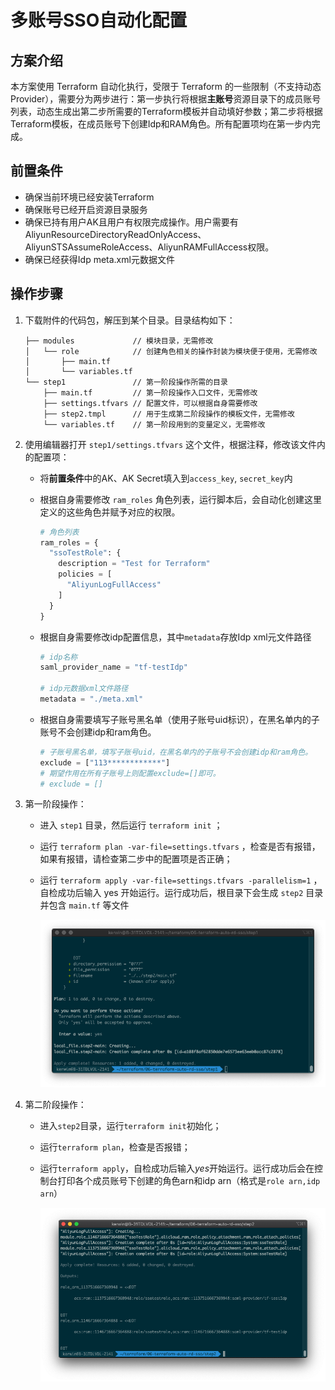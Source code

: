 # 多账号SSO自动化配置

## 方案介绍

本方案使用 Terraform 自动化执行，受限于 Terraform 的一些限制（不支持动态 Provider），需要分为两步进行：第一步执行将根据**主账号**资源目录下的成员账号列表，动态生成出第二步所需要的Terraform模板并自动填好参数；第二步将根据Terraform模板，在成员账号下创建Idp和RAM角色。所有配置项均在第一步内完成。

## 前置条件

- 确保当前环境已经安装Terraform
- 确保账号已经开启资源目录服务
- 确保已持有用户AK且用户有权限完成操作。用户需要有AliyunResourceDirectoryReadOnlyAccess、AliyunSTSAssumeRoleAccess、AliyunRAMFullAccess权限。
- 确保已经获得Idp meta.xml元数据文件

## 操作步骤

1. 下载附件的代码包，解压到某个目录。目录结构如下：

   ```
   ├── modules             // 模块目录，无需修改
   │   └── role            // 创建角色相关的操作封装为模块便于使用，无需修改
   │       ├── main.tf 
   │       └── variables.tf
   └── step1               // 第一阶段操作所需的目录
       ├── main.tf         // 第一阶段操作入口文件，无需修改
       ├── settings.tfvars // 配置文件，可以根据自身需要修改
       ├── step2.tmpl      // 用于生成第二阶段操作的模板文件，无需修改
       └── variables.tf    // 第一阶段用到的变量定义，无需修改
   ```

2. 使用编辑器打开 `step1/settings.tfvars` 这个文件，根据注释，修改该文件内的配置项：

   - 将**前置条件**中的AK、AK Secret填入到`access_key`, `secret_key`内

   - 根据自身需要修改 `ram_roles` 角色列表，运行脚本后，会自动化创建这里定义的这些角色并赋予对应的权限。

     ```tfvars
     # 角色列表
     ram_roles = {
       "ssoTestRole": {
         description = "Test for Terraform"
         policies = [
           "AliyunLogFullAccess"
         ]
       }
     }
     ```

   - 根据自身需要修改idp配置信息，其中`metadata`存放Idp xml元文件路径

     ```tfvars
     # idp名称
     saml_provider_name = "tf-testIdp"
     
     # idp元数据xml文件路径
     metadata = "./meta.xml"
     ```

   - 根据自身需要填写子账号黑名单（使用子账号uid标识），在黑名单内的子账号不会创建idp和ram角色。

     ```tfvars
     # 子账号黑名单，填写子账号uid，在黑名单内的子账号不会创建idp和ram角色。
     exclude = ["113************"]
     # 期望作用在所有子账号上则配置exclude=[]即可。
     # exclude = []
     ```

3. 第一阶段操作：

   - 进入 `step1` 目录，然后运行 `terraform init` ；

   - 运行 `terraform plan -var-file=settings.tfvars` ，检查是否有报错，如果有报错，请检查第二步中的配置项是否正确；

   - 运行 `terraform apply -var-file=settings.tfvars -parallelism=1` ，自检成功后输入 yes 开始运行。运行成功后，根目录下会生成 `step2` 目录并包含 `main.tf` 等文件

     ![22.多账号sso-step1-apply](../img/22.多账号sso-step1-apply.png)

4. 第二阶段操作：

   - 进入`step2`目录，运行`terraform init`初始化；

   - 运行`terraform plan`，检查是否报错；

   - 运行`terraform apply`，自检成功后输入*yes*开始运行。运行成功后会在控制台打印各个成员账号下创建的角色arn和idp arn（格式是`role arn,idp arn`）

     ![23.多账号sso-step2-apply](../img/23.多账号sso-step2-apply.png)  

